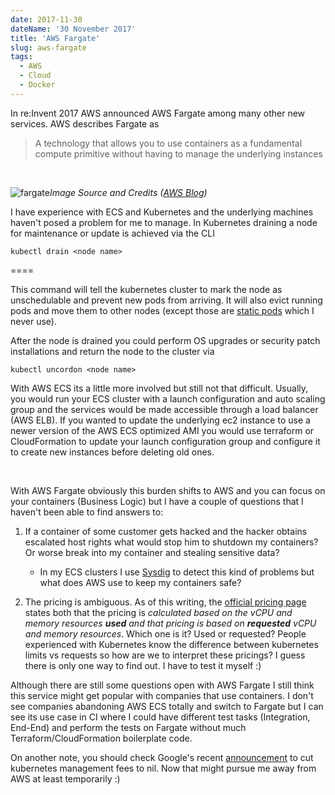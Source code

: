 ```yaml
---
date: 2017-11-30
dateName: '30 November 2017'
title: 'AWS Fargate'
slug: aws-fargate
tags:
  - AWS
  - Cloud
  - Docker
---
```


In re:Invent 2017 AWS announced AWS Fargate among many other new services. AWS describes Fargate as

> A technology that allows you to use containers as a fundamental compute primitive without having to manage the underlying instances

<br />

![fargate](https://d2908q01vomqb2.cloudfront.net/da4b9237bacccdf19c0760cab7aec4a8359010b0/2017/11/29/Picture1.png)*Image Source and Credits ([AWS Blog](https://aws.amazon.com/blogs/aws/aws-fargate/))*


I have experience with ECS and Kubernetes and the underlying machines haven't posed a problem for me to manage. In Kubernetes draining a node for maintenance or update is achieved via the CLI

```
kubectl drain <node name>
```

====


This command will tell the kubernetes cluster to mark the node as unschedulable and prevent new pods from arriving. It will also evict running pods and move them to other nodes (except those are [static pods](https://kubernetes.io/docs/tasks/administer-cluster/static-pod/) which I never use).

After the node is drained you could perform OS upgrades or security patch installations and return the node to the cluster via 

```
kubectl uncordon <node name>
```

With AWS ECS its a little more involved but still not that difficult. Usually, you would run your ECS cluster with a launch configuration and auto scaling group and the services would be made accessible through a load balancer (AWS ELB). If you wanted to update the underlying ec2 instance to use a newer version of the AWS ECS optimized AMI you would use terraform or CloudFormation to update your launch configuration group and configure it to create new instances before deleting old ones.


<br />

With AWS Fargate obviously this burden shifts to AWS and you can focus on your containers (Business Logic) but I have a couple of questions that I haven't been able to find answers to:


1. If a container of some customer gets hacked and the hacker obtains escalated host rights what would stop him to shutdown my containers? Or worse break into my container and stealing sensitive data?
   - In my ECS clusters I use [Sysdig](https://www.sysdig.org/falco/) to detect this kind of problems but what does AWS use to keep my containers safe?

2. The pricing is ambiguous. As of this writing, the [official pricing page](https://aws.amazon.com/fargate/pricing/) states both that the pricing is *calculated based on the vCPU and memory resources **used** and that pricing is based on **requested** vCPU and memory resources*. Which one is it? Used or requested? People experienced with Kubernetes know the difference between kubernetes limits vs requests so how are we to interpret these pricings? I guess there is only one way to find out. I have to test it myself :)


Although there are still some questions open with AWS Fargate I still think this service might get popular with companies that use containers. I don't see companies abandoning AWS ECS totally and switch to Fargate but I can see its use case in CI where I could have different test tasks (Integration, End-End) and perform the tests on Fargate without much Terraform/CloudFormation boilerplate code.


On another note, you should check Google's recent [announcement](https://cloudplatform.googleblog.com/2017/11/Cutting-Cluster-Management-Fees-on-Google-Kubernetes-Engine.html) to cut kubernetes management fees to nil. Now that might pursue me away from AWS at least temporarily :)



